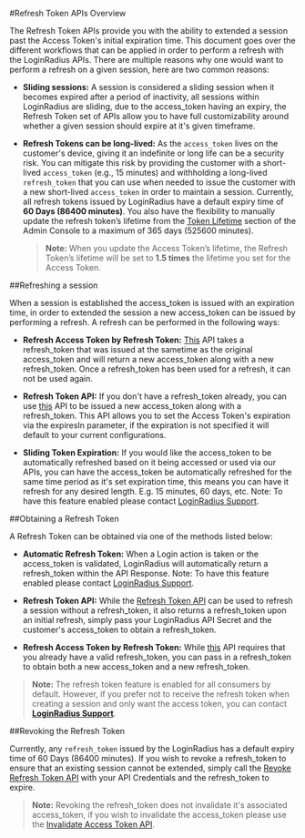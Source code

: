 #Refresh Token APIs Overview

The Refresh Token APIs provide you with the ability to extended a session past the Access Token's initial expiration time. This document goes over the different workflows that can be applied in order to perform a refresh with the LoginRadius APIs.
There are multiple reasons why one would want to perform a refresh on a given session, here are two common reasons:

- **Sliding sessions:** A session is considered a sliding session when it becomes expired after a period of inactivity, all sessions within LoginRadius are sliding, due to the access_token having an expiry, the Refresh Token set of APIs allow you to have full customizability around whether a given session should expire at it's given timeframe.

- **Refresh Tokens can be long-lived:** As the `access_token` lives on the customer's device, giving it an indefinite or long life can be a security risk. You can mitigate this risk by providing the customer with a short-lived `access_token` (e.g., 15 minutes) and withholding a long-lived `refresh_token` that you can use when needed to issue the customer with a new short-lived `access_token` in order to maintain a session. Currently, all refresh tokens issued by LoginRadius have a default expiry time of **60 Days (86400 minutes)**. You also have the flexibility to manually update the refresh token’s lifetime from the [Token Lifetime](https://adminconsole.loginradius.com/platform-security/account-protection/session-management/token-lifetime) section of the Admin Console to a maximum of 365 days (525600 minutes).

    > **Note:** When you update the Access Token’s lifetime, the Refresh Token’s lifetime will be set to **1.5 times** the lifetime you set for the Access Token.


##Refreshing a session

When a session is established the access_token is issued with an expiration time, in order to extended the session a new access_token can be issued by performing a refresh. A refresh can be performed in the following ways:

- **Refresh Access Token by Refresh Token:** [This](https://www.loginradius.com/legacy/docs/api/v2/customer-identity-api/refresh-token/refresh-access-token-by-refresh-token) API takes a refresh_token that was issued at the sametime as the original access_token and will return a new access_token along with a new refresh_token. Once a refresh_token has been used for a refresh, it can not be used again. 

- **Refresh Token API:** If you don't have a refresh_token already, you can use [this](https://www.loginradius.com/legacy/docs/api/v2/customer-identity-api/refresh-token/refresh-token) API to be issued a new access_token along with a refresh_token. This API allows you to set the Access Token's expiration via the expiresIn parameter, if the expiration is not specified it will default to your current configurations.

- **Sliding Token Expiration:** If you would like the access_token to be automatically refreshed based on it being accessed or used via our APIs, you can have the access_token be automatically refreshed for the same time period as it's set expiration time, this means you can have it refresh for any desired length. E.g. 15 minutes, 60 days, etc. Note: To have this feature enabled please contact [LoginRadius Support](https://adminconsole.loginradius.com/support/tickets/open-a-new-ticket).

##Obtaining a Refresh Token

A Refresh Token can be obtained via one of the methods listed below:

- **Automatic Refresh Token:** When a Login action is taken or the access_token is validated, LoginRadius will automatically return a refresh_token within the API Response. Note: To have this feature enabled please contact [LoginRadius Support](https://adminconsole.loginradius.com/support/tickets/open-a-new-ticket).

- **Refresh Token API:** While the [Refresh Token API](https://www.loginradius.com/legacy/docs/api/v2/customer-identity-api/refresh-token/refresh-token) can be used to refresh a session without a refresh_token, it also returns a refresh_token upon an initial refresh, simply pass your LoginRadius API Secret and the customer's access_token to obtain a refresh_token. 

- **Refresh Access Token by Refresh Token:** While [this](https://www.loginradius.com/legacy/docs/api/v2/customer-identity-api/refresh-token/refresh-access-token-by-refresh-token) API requires that you already have a valid refresh_token, you can pass in a refresh_token to obtain both a new access_token and a new refresh_token.

> **Note:** The refresh token feature is enabled for all consumers  by default. However, if you prefer not to receive the refresh token when creating a session and only want the access token, you can contact [**LoginRadius Support**](https://adminconsole.loginradius.com/support/tickets/open-a-new-ticket).

##Revoking the Refresh Token

Currently, any `refresh_token` issued by the LoginRadius has a default expiry time of 60 Days (86400 minutes). If you wish to revoke a refresh_token to ensure that an existing session cannot be extended, simply call the [Revoke Refresh Token API](https://www.loginradius.com/legacy/docs/api/v2/customer-identity-api/refresh-token/revoke-refresh-token) with your API Credentials and the refresh_token to expire.

> **Note:** Revoking the refresh_token does not invalidate it's associated access_token, if you wish to invalidate the access_token please use the [Invalidate Access Token API](https://www.loginradius.com/legacy/docs/api/v2/customer-identity-api/authentication/auth-invalidate-access-token).

